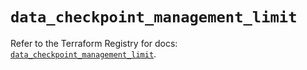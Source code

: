 # `data_checkpoint_management_limit`

Refer to the Terraform Registry for docs: [`data_checkpoint_management_limit`](https://registry.terraform.io/providers/checkpointsw/checkpoint/2.11.0/docs/data-sources/management_limit).
